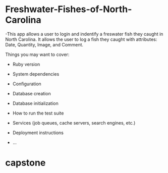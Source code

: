 # Freshwater-Fishes-of-North-Carolina

-This app allows a user to login and indentify a freswater fish they caught in North Carolina.  It allows the user to log a fish they caught with attributes: Date, Quantity, Image, and Comment.

Things you may want to cover:

* Ruby version

* System dependencies

* Configuration

* Database creation

* Database initialization

* How to run the test suite

* Services (job queues, cache servers, search engines, etc.)

* Deployment instructions

* ...
# capstone
